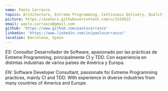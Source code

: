 ```yaml
---
name: Paolo Carrasco
topics: Architecture, Extreme Programming, Continuous Delivery, Quality, JavaScript, Java
picture: https://avatars.githubusercontent.com/u/1524522
email: paolo.carrasco@gmail.com
github: 'https://www.github.com/paolocarrasco'
linkedin: 'https://www.linkedin.com/in/paolocarrasco/'
location: Barcelona, Spain
---
```


*ES:* Consultor Desarrollador de Software, apasionado por las prácticas de Extreme Programming, principalmente CI y TDD.
Con experiencia en distintas industrias de varios países de América y Europa.

*EN:* Software Developer Consultant, passionate for Extreme Programming practices, mainly CI and TDD.
With experience in diverse industries from many countries of America and Europe.
